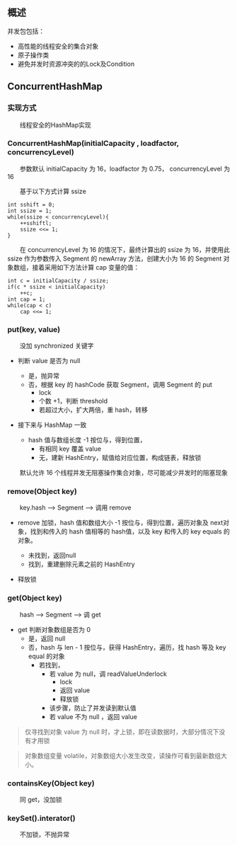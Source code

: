 

## 概述

并发包包括：

- 高性能的线程安全的集合对象
- 原子操作类
- 避免并发时资源冲突的的Lock及Condition

## ConcurrentHashMap

### 实现方式

<!--more-->

　　线程安全的HashMap实现

### ConcurrentHashMap(initialCapacity , loadfactor, concurrencyLevel)

　　参数默认 initialCapacity 为 16，loadfactor 为 0.75， concurrencyLevel 为16

　　基于以下方式计算 ssize

	int sshift = 0;
	int ssize = 1;
	while(ssize < concurrencyLevel){
		++sshiftl;
		ssize <<= 1;
	}

　　在 concurrencyLevel 为 16 的情况下，最终计算出的 ssize 为 16，并使用此 ssize 作为参数传入 Segment 的 newArray 方法，创建大小为 16 的 Segment 对象数组，接着采用如下方法计算 cap 变量的值：

	int c = initialCapacity / ssize;
	if(c * ssize < initialCapacity)
		++c;
	int cap = 1;
	while(cap < c)
		cap <<= 1;

### put(key, value)

　　没加 synchronized 关键字
　　

- 判断 value 是否为 null
	- 是，抛异常
	- 否，根据 key 的 hashCode 获取 Segment，调用 Segment 的 put
		- lock
		- 个数 +1，判断 threshold
		- 若超过大小，扩大两倍，重 hash，转移

- 接下来与 HashMap 一致
	- hash 值与数组长度 -1 按位与，得到位置，
		- 有相同 key 覆盖 value
		- 无，建新 HashEntry，赋值给对应位置，构成链表，释放锁

　　默认允许 16 个线程并发无阻塞操作集合对象，尽可能减少并发时的阻塞现象

### remove(Object key)

　　key.hash ——> Segment ——> 调用 remove

- remove 加锁，hash 值和数组大小 -1 按位与，得到位置，遍历对象及 next对象，找到和传入的 hash 值相等的 hash值，以及 key 和传入的 key equals 的对象。
	- 未找到，返回null
	- 找到，重建删除元素之前的 HashEntry

- 释放锁

### get(Object key)

　　hash ——> Segment ——> 调 get

- get 判断对象数组是否为 0
	- 是，返回 null
	- 否，hash 与 len - 1 按位与，获得 HashEntry，遍历，找 hash 等及 key equal 的对象
		- 若找到，
			- 若 value 为 null，调 readValueUnderlock
				- lock
				- 返回 value
				- 释放锁
			- 该步骤，防止了并发读到默认值
			- 若 value 不为 null ，返回 value

> 仅寻找到对象 value 为 null 时，才上锁，即在读数据时，大部分情况下没有才用锁

> 对象数组变量 volatile，对象数组大小发生改变，读操作可看到最新数组大小。

### containsKey(Object key)

　　同 get，没加锁

### keySet().interator()

　　不加锁，不抛异常







